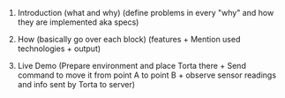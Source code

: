 1. Introduction (what and why) (define problems in every "why" and how they are implemented aka specs)

2. How (basically go over each block)
(features + Mention used technologies + output)

3. Live Demo (Prepare environment and place Torta there + Send command to move it from point A to point B + observe sensor readings and info sent by Torta to server)

